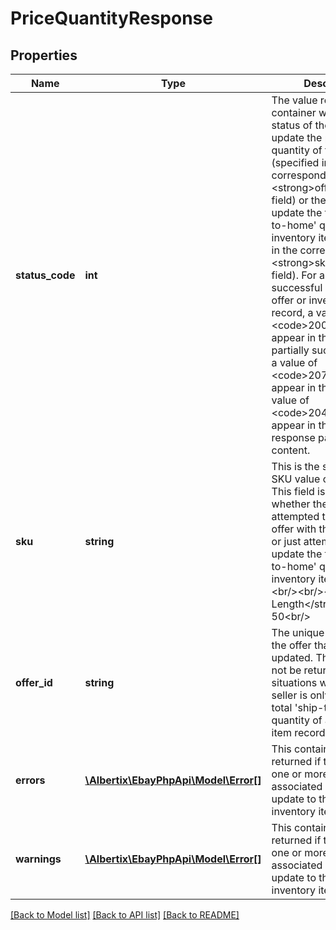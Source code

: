 # PriceQuantityResponse

## Properties
Name | Type | Description | Notes
------------ | ------------- | ------------- | -------------
**status_code** | **int** | The value returned in this container will indicate the status of the attempt to update the price and/or quantity of the offer (specified in the corresponding &lt;strong&gt;offerId&lt;/strong&gt; field) or the attempt to update the total &#39;ship-to-home&#39; quantity of an inventory item (specified in the corresponding &lt;strong&gt;sku&lt;/strong&gt; field). For a completely successful update of an offer or inventory item record, a value of &lt;code&gt;200&lt;/code&gt; will appear in this field. For a partially successful call, a value of &lt;code&gt;207&lt;/code&gt; will appear in this field. A value of &lt;code&gt;204&lt;/code&gt; will appear in this field if the response payload has no content. | [optional] 
**sku** | **string** | This is the seller-defined SKU value of the product. This field is returned whether the seller attempted to update an offer with the SKU value or just attempted to update the total &#39;ship-to-home&#39; quantity of an inventory item record.&lt;br/&gt;&lt;br/&gt;&lt;strong&gt;Max Length&lt;/strong&gt;: 50&lt;br/&gt; | [optional] 
**offer_id** | **string** | The unique identifier of the offer that was updated. This field will not be returned in situations where the seller is only updating the total &#39;ship-to-home&#39; quantity of an inventory item record. | [optional] 
**errors** | [**\Albertix\EbayPhpApi\Model\Error[]**](Error.md) | This container will be returned if there were one or more errors associated with the update to the offer or inventory item record. | [optional] 
**warnings** | [**\Albertix\EbayPhpApi\Model\Error[]**](Error.md) | This container will be returned if there were one or more warnings associated with the update to the offer or inventory item record. | [optional] 

[[Back to Model list]](../README.md#documentation-for-models) [[Back to API list]](../README.md#documentation-for-api-endpoints) [[Back to README]](../README.md)


